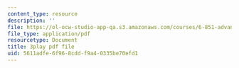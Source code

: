 ```yaml
---
content_type: resource
description: ''
file: https://ol-ocw-studio-app-qa.s3.amazonaws.com/courses/6-851-advanced-data-structures-spring-2012/5611adfe6f968cddf9a40335be70efd1_Yarwp7TNTL4.pdf
file_type: application/pdf
resourcetype: Document
title: 3play pdf file
uid: 5611adfe-6f96-8cdd-f9a4-0335be70efd1
---
```

